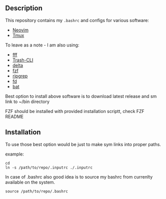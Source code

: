 ## Description
This repository contains my `.bashrc` and configs for various software:
- [Neovim](https://github.com/neovim/neovim)
- [Tmux](https://github.com/tmux/tmux)

To leave as a note - I am also using:
- [fff](https://github.com/dylanaraps/fff)
- [Trash-CLI](https://github.com/andreafrancia/trash-cli)
- [delta](https://github.com/dandavison/delta)
- [fzf](https://github.com/junegunn/fzf)
- [ripgrep](https://github.com/BurntSushi/ripgrep)
- [fd](https://github.com/sharkdp/fd)
- [bat](https://github.com/sharkdp/bat)

Best option to install above software is to download latest release and sm link to ~/bin directory 

FZF should be installed with provided installation scriptt, check FZF README

## Installation
To use those best option would be just to make sym links into proper paths.

example:
```
cd
ln -s /path/to/repo/.inputrc ./.inputrc
```


In case of .bashrc also good idea is to source my bashrc from currenlty available on the system.
```
source /path/to/repo/.bashrc
```
